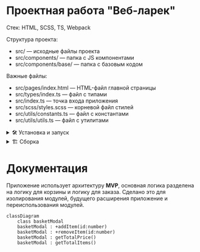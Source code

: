 # Проектная работа "Веб-ларек"

Стек: HTML, SCSS, TS, Webpack

Структура проекта:
- src/ — исходные файлы проекта
- src/components/ — папка с JS компонентами
- src/components/base/ — папка с базовым кодом

Важные файлы:
- src/pages/index.html — HTML-файл главной страницы
- src/types/index.ts — файл с типами
- src/index.ts — точка входа приложения
- src/scss/styles.scss — корневой файл стилей
- src/utils/constants.ts — файл с константами
- src/utils/utils.ts — файл с утилитами

<details><summary>🛠️ Установка и запуск</summary>
Для установки и запуска проекта необходимо выполнить команды

```
npm install
npm run start
```

или

```
yarn
yarn start
```
</details>
<details><summary>🏗️ Сборка</summary>

```
npm run build
```

или

```
yarn build
```
</details>

# Документация
Приложение использует архитектуру **MVP**, основная логика разделена на логику для корзины и логику для заказа. Сделано это для изолирования модулей, будущего расширения приложение и переиспользования модулей.

```mermaid
classDiagram
    class basketModal
    basketModal : +addItem(id:number)
    basketModal : +removeItem(id:number)
    basketModal : getTotalPrice()
    basketModal : getTotalItems()
```